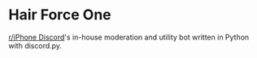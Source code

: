 # Hair Force One

[r/iPhone Discord](https://riphone.xyz)'s in-house moderation and utility bot written in Python with discord.py.
